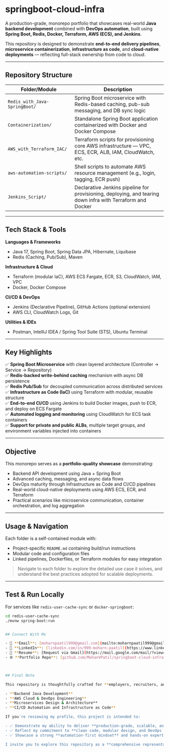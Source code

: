 # springboot-cloud-infra

A production-grade, monorepo portfolio that showcases real-world **Java backend development** combined with **DevOps automation**, built using **Spring Boot, Redis, Docker, Terraform, AWS (ECS), and Jenkins**.

This repository is designed to demonstrate **end-to-end delivery pipelines**, **microservice containerization**, **infrastructure as code**, and **cloud-native deployments** — reflecting full-stack ownership from code to cloud.

---

## Repository Structure

| Folder/Module                | Description                                                                 |
|-----------------------------|-----------------------------------------------------------------------------|
| `Redis_with_Java-SpringBoot/`    | Spring Boot microservice with Redis-based caching, pub-sub messaging, and DB sync logic |
| `Containerization/`        | Standalone Spring Boot application containerized with Docker and Docker Compose |
| `AWS_with_Terraform_IAC/`      | Terraform scripts for provisioning core AWS infrastructure — VPC, ECS, ECR, ALB, IAM, CloudWatch, etc. |
| `aws-automation-scripts/`   | Shell scripts to automate AWS resource management (e.g., login, tagging, ECR push) |
| `Jenkins_Script/` | Declarative Jenkins pipeline for provisioning, deploying, and tearing down infra with Terraform and Docker |

---

## Tech Stack & Tools

**Languages & Frameworks**  
- Java 17, Spring Boot, Spring Data JPA, Hibernate, Liquibase  
- Redis (Caching, Pub/Sub), Maven  

**Infrastructure & Cloud**  
- Terraform (modular IaC), AWS ECS Fargate, ECR, S3, CloudWatch, IAM, VPC  
- Docker, Docker Compose  

**CI/CD & DevOps**  
- Jenkins (Declarative Pipeline), GitHub Actions (optional extension)  
- AWS CLI, CloudWatch Logs, Git  

**Utilities & IDEs**  
- Postman, IntelliJ IDEA / Spring Tool Suite (STS), Ubuntu Terminal  

---

## Key Highlights

✅ **Spring Boot Microservice** with clean layered architecture (Controller → Service → Repository)  
✅ **Redis-backed write-behind caching** mechanism with async DB persistence  
✅ **Redis Pub/Sub** for decoupled communication across distributed services  
✅ **Infrastructure as Code (IaC)** using Terraform with modular, reusable structure  
✅ **End-to-end CI/CD** using Jenkins to build Docker images, push to ECR, and deploy on ECS Fargate  
✅ **Automated logging and monitoring** using CloudWatch for ECS task containers  
✅ **Support for private and public ALBs**, multiple target groups, and environment variables injected into containers

---

## Objective

This monorepo serves as a **portfolio-quality showcase** demonstrating:

- Backend API development using Java + Spring Boot  
- Advanced caching, messaging, and async data flows  
- DevOps maturity through Infrastructure as Code and CI/CD pipelines  
- Real-world cloud-native deployments using AWS ECS, ECR, and Terraform  
- Practical scenarios like microservice communication, container orchestration, and log aggregation

---

## Usage & Navigation

Each folder is a self-contained module with:

- Project-specific `README.md` containing build/run instructions  
- Modular code and configuration files  
- Linked pipelines, Dockerfiles, or Terraform modules for easy integration

> Navigate to each folder to explore the detailed use case it solves, and understand the best practices adopted for scalable deployments.

---

## Test & Run Locally

For services like `redis-user-cache-sync` or `docker-springboot`:

```bash
cd redis-user-cache-sync
./mvnw spring-boot:run


## Connect With Me

- 📧 **Email**: [moharnpaatil999@gmail.com](mailto:moharnpaatil999@gmail.com)
- 💼 **LinkedIn**: [linkedin.com/in/999-moharn-paatil](https://www.linkedin.com/in/999-moharn-paatil)
- 📄 **Resume**: [Request via Gmail](https://mail.google.com/mail/?view=cm&fs=1&to=moharnpaatil999@gmail.com&su=Request%20for%20Resume%20via%20GitHub&body=Hi%20Moharn%2C%0A%0AI%20found%20your%20GitHub%20project%20really%20impressive%20and%20would%20love%20to%20connect.%20Could%20you%20please%20share%20your%20resume%3F%0A%0ARegards%2C%0A%5BYour%20Name%5D)
- 🌐 **Portfolio Repo**: [github.com/MohanVPatil/springboot-cloud-infra](https://github.com/MohanVPatil/springboot-cloud-infra)



## Final Note

This repository is thoughtfully crafted for **employers, recruiters, and technical decision-makers** who are evaluating my capabilities in:

- **Backend Java Development**
- **AWS Cloud & DevOps Engineering**
- **Microservices Design & Architecture**
- **CI/CD Automation and Infrastructure as Code**

If you're reviewing my profile, this project is intended to:

- ✅ Demonstrate my ability to deliver **production-grade, scalable, and cloud-native** solutions  
- ✅ Reflect my commitment to **clean code, modular design, and DevOps best practices**  
- ✅ Showcase a strong **automation-first mindset** and hands-on expertise in **infrastructure provisioning, container orchestration, and cloud deployments**

I invite you to explore this repository as a **comprehensive representation of my skills, experience, and engineering mindset**.


